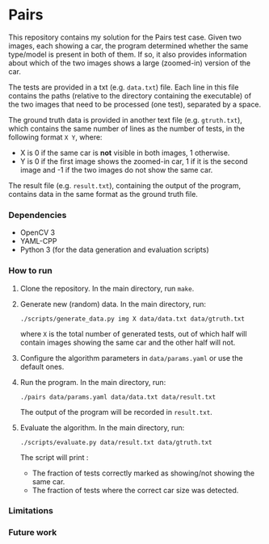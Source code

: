 # Pairs #

This repository contains my solution for the Pairs test case. Given two images, each showing a car, the program determined whether the same type/model is present in both of them. If so, it also provides information about which of the two images shows a large (zoomed-in) version of the car.

The tests are provided in a txt (e.g. `data.txt`) file. Each line in this file contains the paths (relative to the directory containing the executable) of the two images that need to be processed (one test), separated by a space.

The ground truth data is provided in another text file (e.g. `gtruth.txt`), which contains the same number of lines as the number of tests, in the following format `X Y`, where:

* X is 0 if the same car is **not** visible in both images, 1 otherwise.
* Y is 0 if the first image shows the zoomed-in car, 1 if it is the second image and -1 if the two images do not show the same car.

The result file (e.g. `result.txt`), containing the output of the program, contains data in the same format as the ground truth file.

### Dependencies ###

* OpenCV 3
* YAML-CPP
* Python 3 (for the data generation and evaluation scripts)

### How to run ###

1. Clone the repository. In the main directory, run `make`.
2. Generate new (random) data. In the main directory, run:

    `./scripts/generate_data.py img X data/data.txt data/gtruth.txt`

    where `X` is the total number of generated tests, out of which half will contain images showing the same car and the other half will not.

3. Configure the algorithm parameters in `data/params.yaml` or use the default ones.
4. Run the program. In the main directory, run:

    `./pairs data/params.yaml data/data.txt data/result.txt`

    The output of the program will be recorded in `result.txt`.

5. Evaluate the algorithm. In the main directory, run:

    `./scripts/evaluate.py data/result.txt data/gtruth.txt`

    The script will print :

     * The fraction of tests correctly marked as showing/not showing the same car.
     * The fraction of tests where the correct car size was detected.

### Limitations ###

### Future work ###